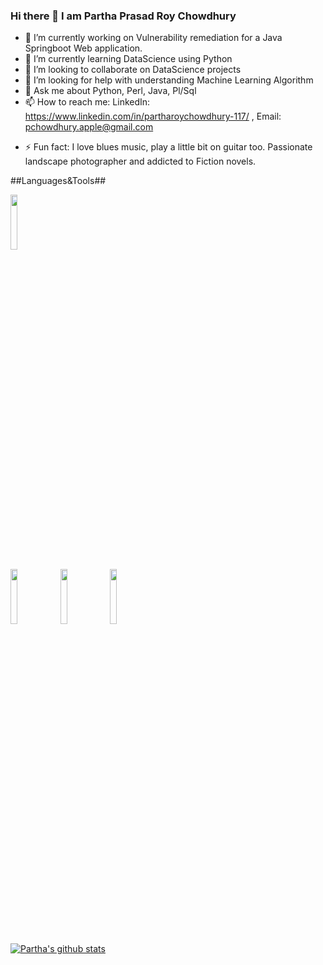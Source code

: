 ### Hi there 👋 I am Partha Prasad Roy Chowdhury


- 🔭 I’m currently working on Vulnerability remediation for a Java Springboot Web application.
- 🌱 I’m currently learning DataScience using Python
- 👯 I’m looking to collaborate on DataScience projects
- 🤔 I’m looking for help with understanding Machine Learning Algorithm
- 💬 Ask me about Python, Perl, Java, Pl/Sql
- 📫 How to reach me: LinkedIn: https://www.linkedin.com/in/partharoychowdhury-117/ , Email: pchowdhury.apple@gmail.com
<!--- 😄 Pronouns: ... -->
- ⚡ Fun fact: I love blues music, play a little bit on guitar too. Passionate landscape photographer and addicted to Fiction novels.

##Languages&Tools##
<p>
  <code><img width="15%" src="https://www.vectorlogo.zone/logos/java/java-horizontal.svg"></code>
  
  <code><img width="15%" src="https://www.vectorlogo.zone/logos/perl/perl-ar21.svg"></code>
  <code><img width="15%" src="https://www.vectorlogo.zone/logos/python/python-ar21.svg"></code>
  <code><img width="15%" src="https://www.vectorlogo.zone/logos/usepanda/usepanda-ar21.svg"></code>
</p>

[![Partha's github stats](https://github-readme-stats.vercel.app/api?username=learningPartha&count_private=true&show_icons=true&theme=radical&hide_rank=false)](https://github.com/learningPartha/github-readme-stats)
